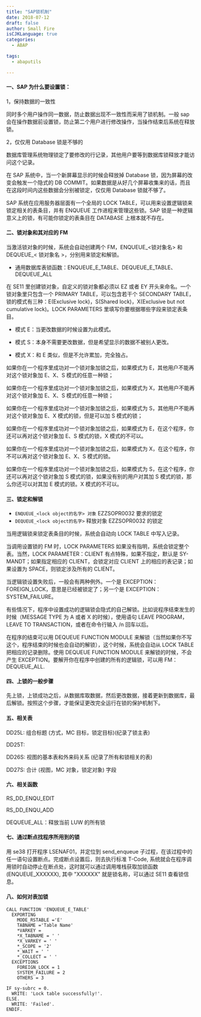 ```yaml
---
title: "SAP锁机制"
date: 2018-07-12
draft: false
author: Small Fire
isCJKLanguage: true
categories: 
  - ABAP

tags: 
  - abaputils

---
```


#### 一、SAP 为什么要设置锁：

1，保持数据的一致性

同时多个用户操作同一数据，防止数据出现不一致性而采用了锁机制。一般 sap 会在操作数据前设置锁，防止第二个用户进行修改操作，当操作结束后系统在释放锁。

2，仅仅用 Database 锁是不够的

数据库管理系统物理锁定了要修改的行记录，其他用户要等到数据库锁释放才能访问这个记录。

在 SAP 系统中，当一个新屏幕显示的时候会释放掉 Database 锁，因为屏幕的改变会触发一个隐式的 DB COMMIT。如果数据是从好几个屏幕收集来的话，而且在这段时间内这些数据会分别被锁定，仅仅用 Database 锁就不够了。

SAP 系统在应用服务器层面有一个全局的 LOCK TABLE，可以用来设置逻辑锁来锁定相关的表条目，并有 ENQUEUE 工作进程来管理这些锁。SAP 锁是一种逻辑意义上的锁，有可能你锁定的表条目在 DATABASE 上根本就不存在。

#### 二、锁对象和其对应的 FM

当激活锁对象的时候，系统会自动创建两个 FM，ENQUEUE_<锁对象名> 和 DEQUEUE_< 锁对象名 >，分别用来锁定和解锁。

- 通用数据库表锁函数：ENQUEUE_E_TABLE、DEQUEUE_E_TABLE、DEQUEUE_ALL

在 SE11 里创建锁对象，自定义的锁对象都必须以 EZ 或者 EY 开头来命名。一个锁对象里只包含一个 PRIMARY TABLE，可以包含若干个 SECONDARY TABLE，锁的模式有三种：E(Exclusive lock)，S(Shared lock)，X(Exclusive but not cumulative lock)。LOCK PARAMETERS 里填写你要根据哪些字段来锁定表条目。

- 模式 E：当更改数据的时候设置为此模式。

- 模式 S：本身不需要更改数据，但是希望显示的数据不被别人更改。

- 模式 X：和 E 类似，但是不允许累加，完全独占。

如果你在一个程序里成功对一个锁对象加锁之后，如果模式为 E，其他用户不能再对这个锁对象加 E、X、S 模式的任意一种锁；

如果你在一个程序里成功对一个锁对象加锁之后，如果模式为 X，其他用户不能再对这个锁对象加 E、X、S 模式的任意一种锁；

如果你在一个程序里成功对一个锁对象加锁之后，如果模式为 S，其他用户不能再对这个锁对象加 E、X 模式的锁，但是可以加 S 模式的锁；

如果你在一个程序里成功对一个锁对象加锁之后，如果模式为 E，在这个程序，你还可以再对这个锁对象加 E、S 模式的锁，X 模式的不可以。

如果你在一个程序里成功对一个锁对象加锁之后，如果模式为 X，在这个程序，你不可以再对这个锁对象加 E、X、S 模式的锁。

如果你在一个程序里成功对一个锁对象加锁之后，如果模式为 S，在这个程序，你还可以再对这个锁对象加 S 模式的锁，如果没有别的用户对其加 S 模式的锁，那么你还可以对其加 E 模式的锁。X 模式的不可以。

#### 三、锁定和解锁

- `ENQUEUE_<lock object的名字> 对象` EZZSOPR0032 要求的锁定
-   `DEQUEUE_<lock object的名字>` 释放对象 EZZSOPR0032 的锁定
    

当用逻辑锁来锁定表条目的时候，系统会自动向 LOCK TABLE 中写入记录。

当调用设置锁的 FM 时，LOCK PARAMETERS 如果没有指明，系统会锁定整个表。当然，LOCK PARAMETER：CLIENT 有点特殊，如果不指定，默认是 SY-MANDT；如果指定相应的 CLIENT，会锁定对应 CLIENT 上的相应的表记录；如果设置为 SPACE，则锁定涉及所有的 CLIENT。

当逻辑锁设置失败后，一般会有两种例外。一个是 EXCEPTION：FOREIGN_LOCK，意思是已经被锁定了；另一个是 EXCEPTION：SYSTEM_FAILURE。

有些情况下，程序中设置成功的逻辑锁会隐式的自己解锁。比如说程序结束发生的时候（MESSAGE TYPE 为 A 或者 X 的时候），使用语句 LEAVE PROGRAM，LEAVE TO TRANSACTION，或者在命令行输入 /n 回车以后。

在程序的结束可以用 DEQUEUE FUNCTION MODULE 来解锁（当然如果你不写这个，程序结束的时候也会自动的解锁），这个时候，系统会自动从 LOCK TABLE 把相应的记录删除。使用 DEQUEUE FUNCTION MODULE 来解锁的时候，不会产生 EXCEPTION。要解开你在程序中创建的所有的逻辑锁，可以用 FM：DEQUEUE_ALL.

#### 四、上锁的一般步骤

先上锁，上锁成功之后，从数据库取数据，然后更改数据，接着更新到数据库，最后解锁。按照这个步骤，才能保证更改完全运行在锁的保护机制下。

#### 五、相关表

DD25L: 组合标题 (方式，MC 目标，锁定目标)(纪录了锁主表)

DD25T:

DD26S: 视图的基本表和外来码关系 (纪录了所有和锁相关的表)

DD27S: 合计 (视图，MC 对象，锁定对象) 字段

#### 六、相关函数

RS_DD_ENQU_EDIT

RS_DD_ENQU_ADD

DEQUEUE_ALL：释放当前 LUW 的所有锁

#### 七、通过断点找程序所用到的锁

用 se38 打开程序 LSENAF01，并定位到 send_enqueue 子过程，在该过程中的任一语句设置断点。完成断点设置后，则去执行标准 T-Code, 系统就会在程序调用锁时自动停止在断点处，这时就可以通过调用堆栈获取加锁函数 (ENQUEUE_XXXXXX), 其中 "XXXXXX" 就是锁名称，可以通过 SE11 查看锁信息。 

#### 八、如何对表加锁

```JS
CALL FUNCTION 'ENQUEUE_E_TABLE'
  EXPORTING
    MODE_RSTABLE ='E'
    TABNAME ='Table Name'
    *VARKEY =
	*X_TABNAME = ' '
	*X_VARKEY = ' '
	*_SCOPE = '2'
	*_WAIT = ' '
	*_COLLECT = ' '
  EXCEPTIONS
    FOREIGN_LOCK = 1
    SYSTEM_FAILURE = 2
    OTHERS = 3
       .
IF sy-subrc = 0.
  WRITE: 'Lock table successfully!'.
ELSE.
  WRITE: 'Failed'.
ENDIF.
```

